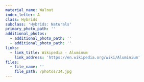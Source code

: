 ```yaml
---
material_name: Walnut
index_letter: A
class: Hybrids
subclass: 'Hybrids: Naturals'
primary_photo_path: ''
additional_photos:
  - additional_photo_path: ''
  - additional_photo_path: ''
links:
  - link_title: Wikipedia - Aluminum
    link_address: 'https://en.wikipedia.org/wiki/Aluminium'
files:
  - file_name: ''
    file_path: /photos/34.jpg
---
```


